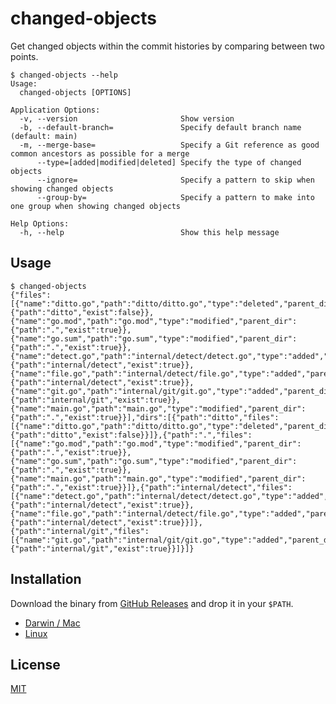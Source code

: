 changed-objects
===============

Get changed objects within the commit histories by comparing between two points.

```console
$ changed-objects --help
Usage:
  changed-objects [OPTIONS]

Application Options:
  -v, --version                       Show version
  -b, --default-branch=               Specify default branch name (default: main)
  -m, --merge-base=                   Specify a Git reference as good common ancestors as possible for a merge
      --type=[added|modified|deleted] Specify the type of changed objects
      --ignore=                       Specify a pattern to skip when showing changed objects
      --group-by=                     Specify a pattern to make into one group when showing changed objects

Help Options:
  -h, --help                          Show this help message
```

## Usage

```console
$ changed-objects
{"files":[{"name":"ditto.go","path":"ditto/ditto.go","type":"deleted","parent_dir":{"path":"ditto","exist":false}},{"name":"go.mod","path":"go.mod","type":"modified","parent_dir":{"path":".","exist":true}},{"name":"go.sum","path":"go.sum","type":"modified","parent_dir":{"path":".","exist":true}},{"name":"detect.go","path":"internal/detect/detect.go","type":"added","parent_dir":{"path":"internal/detect","exist":true}},{"name":"file.go","path":"internal/detect/file.go","type":"added","parent_dir":{"path":"internal/detect","exist":true}},{"name":"git.go","path":"internal/git/git.go","type":"added","parent_dir":{"path":"internal/git","exist":true}},{"name":"main.go","path":"main.go","type":"modified","parent_dir":{"path":".","exist":true}}],"dirs":[{"path":"ditto","files":[{"name":"ditto.go","path":"ditto/ditto.go","type":"deleted","parent_dir":{"path":"ditto","exist":false}}]},{"path":".","files":[{"name":"go.mod","path":"go.mod","type":"modified","parent_dir":{"path":".","exist":true}},{"name":"go.sum","path":"go.sum","type":"modified","parent_dir":{"path":".","exist":true}},{"name":"main.go","path":"main.go","type":"modified","parent_dir":{"path":".","exist":true}}]},{"path":"internal/detect","files":[{"name":"detect.go","path":"internal/detect/detect.go","type":"added","parent_dir":{"path":"internal/detect","exist":true}},{"name":"file.go","path":"internal/detect/file.go","type":"added","parent_dir":{"path":"internal/detect","exist":true}}]},{"path":"internal/git","files":[{"name":"git.go","path":"internal/git/git.go","type":"added","parent_dir":{"path":"internal/git","exist":true}}]}]}
```

## Installation

Download the binary from [GitHub Releases][release] and drop it in your `$PATH`.

- [Darwin / Mac][release]
- [Linux][release]

## License

[MIT][license]

[release]: https://github.com/b4b4r07/changed-objects/releases/latest
[license]: https://b4b4r07.mit-license.org
